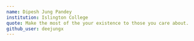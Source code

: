 ```yaml
---
name: Dipesh Jung Pandey
institution: Islington College
quote: Make the most of the your existence to those you care about.
github_user: deejungx
---
```

